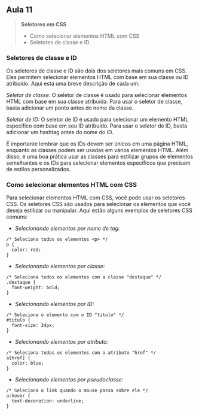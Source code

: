 ## Aula 11

> **Seletores em CSS**
>
>- Como selecionar elementos HTML com CSS
>- Seletores de classe e ID

### Seletores de classe e ID
Os seletores de classe e ID são dois dos seletores mais comuns em CSS. 
Eles permitem selecionar elementos HTML com base em sua classe ou ID atribuído. Aqui está uma breve descrição de cada um:

_Seletor de classe:_
O seletor de classe é usado para selecionar elementos HTML com base em sua classe atribuída. Para usar o seletor de classe, 
basta adicionar um ponto antes do nome da classe. 

_Seletor de ID:_
O seletor de ID é usado para selecionar um elemento HTML específico com base em seu ID atribuído. Para usar o seletor de ID, 
basta adicionar um hashtag antes do nome do ID. 

É importante lembrar que os IDs devem ser únicos em uma página HTML, enquanto as classes podem ser usadas em vários elementos HTML.
Além disso, é uma boa prática usar as classes para estilizar grupos de elementos semelhantes e os IDs para selecionar elementos específicos que
precisam de estilos personalizados.

### Como selecionar elementos HTML com CSS

Para selecionar elementos HTML com CSS, você pode usar os seletores CSS. Os seletores CSS são usados para selecionar os elementos que você 
deseja estilizar ou manipular. Aqui estão alguns exemplos de seletores CSS comuns:

* _Selecionando elementos por nome de tag:_
```
/* Seleciona todos os elementos <p> */
p {
  color: red;
}
```

* _Selecionando elementos por classe:_
```
/* Seleciona todos os elementos com a classe "destaque" */
.destaque {
  font-weight: bold;
}
```

* _Selecionando elementos por ID:_
```
/* Seleciona o elemento com o ID "titulo" */
#titulo {
  font-size: 24px;
}
```

* _Selecionando elementos por atributo:_
```
/* Seleciona todos os elementos com o atributo "href" */
a[href] {
  color: blue;
}
```

* _Selecionando elementos por pseudoclasse:_
```
/* Seleciona o link quando o mouse passa sobre ele */
a:hover {
  text-decoration: underline;
}
```

